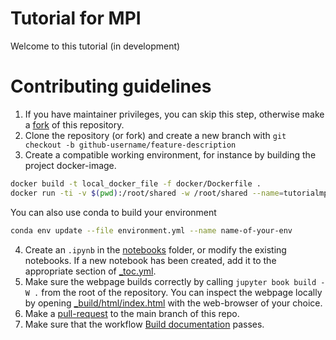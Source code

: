 # Tutorial for MPI

Welcome to this tutorial (in development)

# Contributing guidelines

1. If you have maintainer privileges, you can skip this step, otherwise make a [fork](https://github.com/scientificcomputing/mpi-tutorial/fork) of this repository.
2. Clone the repository (or fork) and create a new branch with `git checkout -b github-username/feature-description`
3. Create a compatible working environment, for instance by building the project docker-image.
```bash
docker build -t local_docker_file -f docker/Dockerfile .
docker run -ti -v $(pwd):/root/shared -w /root/shared --name=tutorialmpi local_docker_file
```
You can also use conda to build your environment
```bash
conda env update --file environment.yml --name name-of-your-env
```
4. Create an `.ipynb` in the [notebooks](./notebooks/) folder, or modify the existing notebooks. If a new notebook has been created, add it to the appropriate section of [_toc.yml](_toc.yml).
5. Make sure the webpage builds correctly by calling `jupyter book build -W .` from the root of the repository. You can inspect the webpage locally by opening [_build/html/index.html](_build/html/index.html) with the web-browser of your choice.
6. Make a [pull-request](https://github.com/scientificcomputing/mpi-tutorial/compare) to the main branch of this repo.
7. Make sure that the workflow [Build documentation](https://github.com/scientificcomputing/mpi-tutorial/actions/workflows/build_docs.yml) passes.
